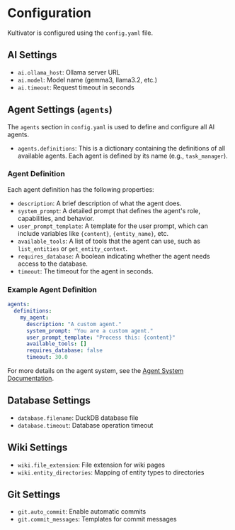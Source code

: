 # Configuration

Kultivator is configured using the `config.yaml` file.

## AI Settings
- `ai.ollama_host`: Ollama server URL
- `ai.model`: Model name (gemma3, llama3.2, etc.)
- `ai.timeout`: Request timeout in seconds

## Agent Settings (`agents`)

The `agents` section in `config.yaml` is used to define and configure all AI agents.

- `agents.definitions`: This is a dictionary containing the definitions of all available agents. Each agent is defined by its name (e.g., `task_manager`).

### Agent Definition

Each agent definition has the following properties:

- `description`: A brief description of what the agent does.
- `system_prompt`: A detailed prompt that defines the agent's role, capabilities, and behavior.
- `user_prompt_template`: A template for the user prompt, which can include variables like `{content}`, `{entity_name}`, etc.
- `available_tools`: A list of tools that the agent can use, such as `list_entities` or `get_entity_context`.
- `requires_database`: A boolean indicating whether the agent needs access to the database.
- `timeout`: The timeout for the agent in seconds.

### Example Agent Definition

```yaml
agents:
  definitions:
    my_agent:
      description: "A custom agent."
      system_prompt: "You are a custom agent."
      user_prompt_template: "Process this: {content}"
      available_tools: []
      requires_database: false
      timeout: 30.0
```

For more details on the agent system, see the [Agent System Documentation](agent_system.md).

## Database Settings
- `database.filename`: DuckDB database file
- `database.timeout`: Database operation timeout

## Wiki Settings
- `wiki.file_extension`: File extension for wiki pages
- `wiki.entity_directories`: Mapping of entity types to directories

## Git Settings
- `git.auto_commit`: Enable automatic commits
- `git.commit_messages`: Templates for commit messages
